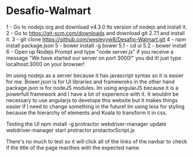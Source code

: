 # Desafio-Walmart
1 - Go to nodejs.org and download v4.3.0 lts version of nodejs and install it.
2 - Go to https://git-scm.com/downloads and download git 2.7.1 and install it.
3 - git clone https://github.com/wesleyyw8/Desafio-Walmart.git
4 - npm install package.json
5 - bower install -g bower
5.1 - cd ui
5.2 - bower install
6 - Open up Nodejs Prompt and type "node server.js"
if you receive a message "We have started our server on port 3000!" you did it! just type localhost:3000 on your browser!


Im using nodejs as a server because it has javascript syntax so it is easier for me. 
Bower.json is for UI libraries and framewroks in the other hand package.json is for nodeJS modules.
Im using angularJS because it is a powerfull framework and I have a lot of experience with it. It wouldnt be necessary to use angularjs to develope this website but it makes things easier if I need to change something in the future! 
Im using less for styling because the hierarchy of elements and Koala to transform it in css.


Testing the UI
npm install -g protractor
webdriver-manager update
webdriver-manager start
protractor protactorScript.js

There's no much to test so it will click all of the links of the navbar to check if the title of the page macthes with the expected name.